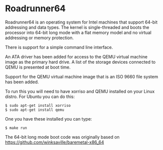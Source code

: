 # Roadrunner64

Roadrunner64 is an operating system for Intel machines that support
64-bit addressing and data types.  The kernel is single-threaded and boots
the processor into 64-bit long mode with a flat memory model and no virtual
addressing or memory protection.

There is support for a simple command line interface.

An ATA driver has been added for access to the QEMU virtual machine image
as the primary hard drive.  A list of the storage devices connected
to QEMU is presented at boot time.

Support for the QEMU virtual machine image that is an ISO 9660 file system
has been added.

To run this you will need to have xorriso and QEMU installed on your
Linux distro.  For Ubuntu you can do this:

```
$ sudo apt-get install xorriso
$ sudo apt-get install qemu
```

One you have these installed you can type:

```
$ make run
```

The 64-bit long mode boot code was originally based on
https://github.com/winksaville/baremetal-x86_64
